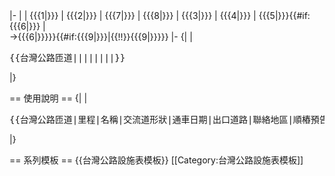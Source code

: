 <includeonly>
|-
|
| {{{1|}}}
| {{{2|}}}
| {{{7|}}}
| {{{8|}}}
| {{{3|}}}
| {{{4|}}}
| {{{5|}}}{{#if:{{{6|}}} |<br />→{{{6|}}}}}{{#if:{{{9|}}}|{{!!}}{{{9|}}}}} 
|-
</includeonly>
<noinclude>
{|
|<pre>{{台灣公路匝道||||||||}}</pre>
|}

== 使用說明 ==
{|
|<pre>{{台灣公路匝道|里程|名稱|交流道形狀|通車日期|出口道路|聯絡地區|順樁預告|逆樁預告|示意圖}}</pre>
|}

== 系列模板 ==
{{台灣公路設施表模板}}
[[Category:台灣公路設施表模板]]
</noinclude>